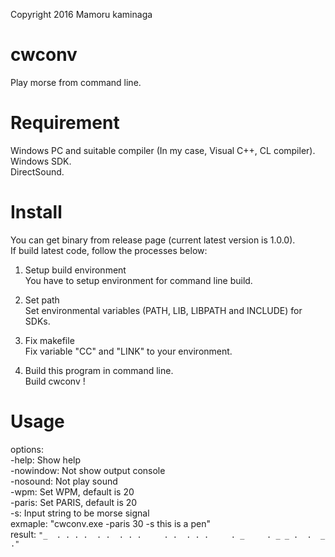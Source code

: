 ﻿Copyright 2016 Mamoru kaminaga<br>

cwconv
====
  Play morse from command line.<br>

Requirement
====
  Windows PC and suitable compiler (In my case, Visual C++, CL compiler).<br>
  Windows SDK.<br>
  DirectSound.<br>

Install
====
  You can get binary from release page (current latest version is 1.0.0).<br>
  If build latest code, follow the processes below:<br>
  1. Setup build environment<br>
  You have to setup environment for command line build.<br>

  2. Set path<br>
  Set environmental variables (PATH, LIB, LIBPATH and INCLUDE) for SDKs.<br>

  3. Fix makefile<br>
  Fix variable "CC" and "LINK" to your environment.<br>

  4. Build this program in command line.<br>
  Build cwconv !

Usage
====
  options:<br>
  -help:     Show help<br>
  -nowindow: Not show output console<br>
  -nosound:  Not play sound<br>
  -wpm:      Set WPM, default is 20<br>
  -paris:    Set PARIS, default is 20<br>
  -s:        Input string to be morse signal<br>
  exmaple: "cwconv.exe -paris 30 -s this is a pen"<br>
  result: `"_  . . . .  . .  . . .     . .  . . .     . _     . _ _ .  .  _ ."`<br>
